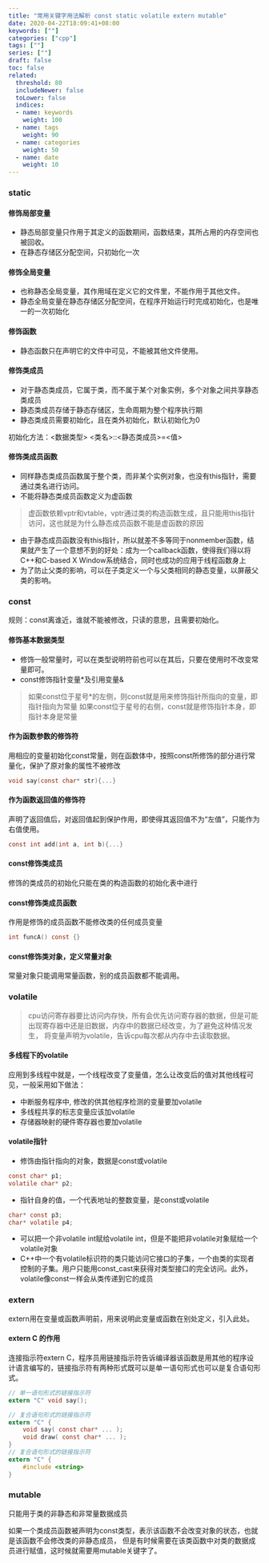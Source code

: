 ```yaml
---
title: "常用关键字用法解析 const static volatile extern mutable"
date: 2020-04-22T18:09:41+08:00
keywords: [""]
categories: ["cpp"]
tags: [""]
series: [""]
draft: false
toc: false
related:
  threshold: 80
  includeNewer: false
  toLower: false
  indices:
  - name: keywords
    weight: 100
  - name: tags
    weight: 90
  - name: categories
    weight: 50
  - name: date
    weight: 10
---
```


### static
#### 修饰局部变量
- 静态局部变量只作用于其定义的函数期间，函数结束，其所占用的内存空间也被回收。
- 在静态存储区分配空间，只初始化一次

#### 修饰全局变量
- 也称静态全局变量，其作用域在定义它的文件里，不能作用于其他文件。
- 静态全局变量在静态存储区分配空间，在程序开始运行时完成初始化，也是唯一的一次初始化


#### 修饰函数
- 静态函数只在声明它的文件中可见，不能被其他文件使用。

#### 修饰类成员
- 对于静态类成员，它属于类，而不属于某个对象实例，多个对象之间共享静态类成员
- 静态类成员存储于静态存储区，生命周期为整个程序执行期
- 静态类成员需要初始化，且在类外初始化，默认初始化为0

初始化方法：<数据类型> <类名>::<静态类成员>=<值>

#### 修饰类成员函数
- 同样静态类成员函数属于整个类，而非某个实例对象，也没有this指针，需要通过类名进行访问。
- 不能将静态类成员函数定义为虚函数
> 虚函数依赖vptr和vtable，vptr通过类的构造函数生成，且只能用this指针访问，这也就是为什么静态成员函数不能是虚函数的原因
- 由于静态成员函数没有this指针，所以就差不多等同于nonmember函数，结果就产生了一个意想不到的好处：成为一个callback函数，使得我们得以将C++和C-based X Window系统结合，同时也成功的应用于线程函数身上
- 为了防止父类的影响，可以在子类定义一个与父类相同的静态变量，以屏蔽父类的影响。



### const
规则：const离谁近，谁就不能被修改，只读的意思，且需要初始化。
####  修饰基本数据类型
- 修饰一般常量时，可以在类型说明符前也可以在其后，只要在使用时不改变常量即可。
- const修饰指针变量*及引用变量&
> 如果const位于星号*的左侧，则const就是用来修饰指针所指向的变量，即指针指向为常量
> 如果const位于星号的右侧，const就是修饰指针本身，即指针本身是常量

#### 作为函数参数的修饰符
用相应的变量初始化const常量，则在函数体中，按照const所修饰的部分进行常量化，保护了原对象的属性不被修改
```c
void say(const char* str){...}
```

#### 作为函数返回值的修饰符
声明了返回值后，对返回值起到保护作用，即使得其返回值不为“左值”，只能作为右值使用。
```c
const int add(int a, int b){...}
```

#### const修饰类成员
修饰的类成员的初始化只能在类的构造函数的初始化表中进行

#### const修饰类成员函数
作用是修饰的成员函数不能修改类的任何成员变量
```c
int funcA() const {}
```

#### const修饰类对象，定义常量对象
常量对象只能调用常量函数，别的成员函数都不能调用。


### volatile

>cpu访问寄存器要比访问内存快，所有会优先访问寄存器的数据，但是可能出现寄存器中还是旧数据，内存中的数据已经改变，为了避免这种情况发生，
>将变量声明为volatile，告诉cpu每次都从内存中去读取数据。

#### 多线程下的volatile
应用到多线程中就是，一个线程改变了变量值，怎么让改变后的值对其他线程可见，一般采用如下做法：

- 中断服务程序中, 修改的供其他程序检测的变量要加volatile
- 多线程共享的标志变量应该加volatile
- 存储器映射的硬件寄存器也要加volatile

#### volatile指针
- 修饰由指针指向的对象，数据是const或volatile
```c
const char* p1;
volatile char* p2;

```
- 指针自身的值，一个代表地址的整数变量，是const或volatile
```c
char* const p3;
char* volatile p4;
```
- 可以把一个非volatile int赋给volatile int，但是不能把非volatile对象赋给一个volatile对象
- C++中一个有volatile标识符的类只能访问它接口的子集，一个由类的实现者控制的子集。用户只能用const_cast来获得对类型接口的完全访问。此外，volatile像const一样会从类传递到它的成员



### extern
extern用在变量或函数声明前，用来说明此变量或函数在别处定义，引入此处。

#### extern C 的作用
连接指示符extern C，程序员用链接指示符告诉编译器该函数是用其他的程序设计语言编写的，链接指示符有两种形式既可以是单一语句形式也可以是复合语句形式。

```c
// 单一语句形式的链接指示符
extern "C" void say();

// 复合语句形式的链接指示符
extern "C" {
    void say( const char* ... );
    void draw( const char* ... );
}
// 复合语句形式的链接指示符
extern "C" {
    #include <string>
}
```

### mutable
只能用于类的非静态和非常量数据成员

如果一个类成员函数被声明为const类型，表示该函数不会改变对象的状态，也就是该函数不会修改类的非静态成员，
但是有时候需要在该类函数中对类的数据成员进行赋值，这时候就需要用mutable关键字了。




